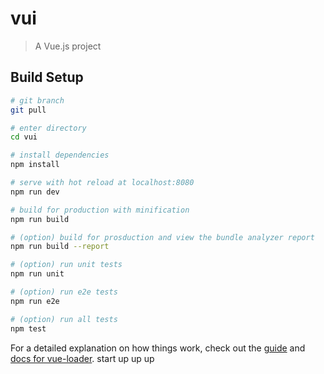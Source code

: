 # vui

> A Vue.js project

## Build Setup

``` bash
# git branch
git pull

# enter directory
cd vui

# install dependencies
npm install

# serve with hot reload at localhost:8080
npm run dev

# build for production with minification
npm run build

# (option) build for prosduction and view the bundle analyzer report
npm run build --report

# (option) run unit tests
npm run unit

# (option) run e2e tests
npm run e2e

# (option) run all tests
npm test
```

For a detailed explanation on how things work, check out the [guide](http://vuejs-templates.github.io/webpack/) and [docs for vue-loader](http://vuejs.github.io/vue-loader).
start up up up
